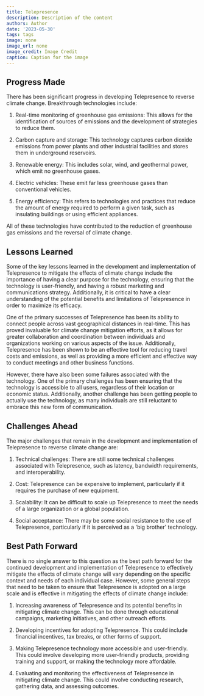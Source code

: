 ```yaml
---
title: Telepresence
description: Description of the content
authors: Author
date: '2023-05-30'
tags: tags
image: none
image_url: none
image_credit: Image Credit
caption: Caption for the image
---
```


## Progress Made

There has been significant progress in developing Telepresence to reverse climate change. Breakthrough technologies include:

1. Real-time monitoring of greenhouse gas emissions: This allows for the identification of sources of emissions and the development of strategies to reduce them.

2. Carbon capture and storage: This technology captures carbon dioxide emissions from power plants and other industrial facilities and stores them in underground reservoirs.

3. Renewable energy: This includes solar, wind, and geothermal power, which emit no greenhouse gases.

4. Electric vehicles: These emit far less greenhouse gases than conventional vehicles.

5. Energy efficiency: This refers to technologies and practices that reduce the amount of energy required to perform a given task, such as insulating buildings or using efficient appliances.

All of these technologies have contributed to the reduction of greenhouse gas emissions and the reversal of climate change.

## Lessons Learned

Some of the key lessons learned in the development and implementation of Telepresence to mitigate the effects of climate change include the importance of having a clear purpose for the technology, ensuring that the technology is user-friendly, and having a robust marketing and communications strategy. Additionally, it is critical to have a clear understanding of the potential benefits and limitations of Telepresence in order to maximize its efficacy.

One of the primary successes of Telepresence has been its ability to connect people across vast geographical distances in real-time. This has proved invaluable for climate change mitigation efforts, as it allows for greater collaboration and coordination between individuals and organizations working on various aspects of the issue. Additionally, Telepresence has been shown to be an effective tool for reducing travel costs and emissions, as well as providing a more efficient and effective way to conduct meetings and other business functions.

However, there have also been some failures associated with the technology. One of the primary challenges has been ensuring that the technology is accessible to all users, regardless of their location or economic status. Additionally, another challenge has been getting people to actually use the technology, as many individuals are still reluctant to embrace this new form of communication.

## Challenges Ahead

The major challenges that remain in the development and implementation of Telepresence to reverse climate change are:

1. Technical challenges: There are still some technical challenges associated with Telepresence, such as latency, bandwidth requirements, and interoperability.

2. Cost: Telepresence can be expensive to implement, particularly if it requires the purchase of new equipment.

3. Scalability: It can be difficult to scale up Telepresence to meet the needs of a large organization or a global population.

4. Social acceptance: There may be some social resistance to the use of Telepresence, particularly if it is perceived as a 'big brother' technology.

## Best Path Forward

There is no single answer to this question as the best path forward for the continued development and implementation of Telepresence to effectively mitigate the effects of climate change will vary depending on the specific context and needs of each individual case. However, some general steps that need to be taken to ensure that Telepresence is adopted on a large scale and is effective in mitigating the effects of climate change include:

1. Increasing awareness of Telepresence and its potential benefits in mitigating climate change. This can be done through educational campaigns, marketing initiatives, and other outreach efforts.

2. Developing incentives for adopting Telepresence. This could include financial incentives, tax breaks, or other forms of support.

3. Making Telepresence technology more accessible and user-friendly. This could involve developing more user-friendly products, providing training and support, or making the technology more affordable.

4. Evaluating and monitoring the effectiveness of Telepresence in mitigating climate change. This could involve conducting research, gathering data, and assessing outcomes.

